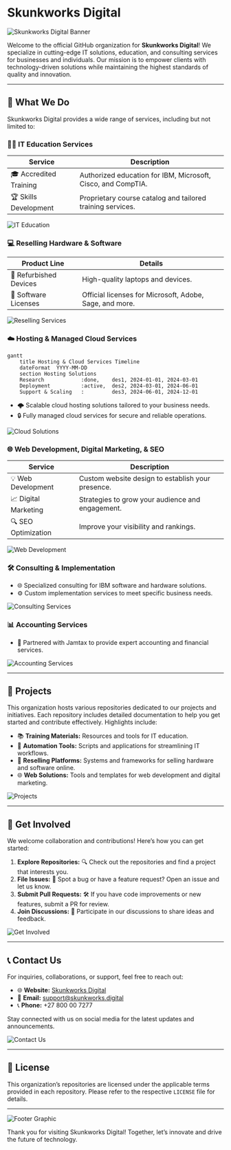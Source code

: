 # Skunkworks Digital

![Skunkworks Digital Banner](https://via.placeholder.com/1200x400?text=Skunkworks+Digital)

Welcome to the official GitHub organization for **Skunkworks Digital**! We specialize in cutting-edge IT solutions, education, and consulting services for businesses and individuals. Our mission is to empower clients with technology-driven solutions while maintaining the highest standards of quality and innovation.

---

## 🚀 What We Do

Skunkworks Digital provides a wide range of services, including but not limited to:

### 🧑‍🏫 **IT Education Services**

| Service | Description |
|---------|-------------|
| 🎓 Accredited Training | Authorized education for IBM, Microsoft, Cisco, and CompTIA. |
| 🏆 Skills Development | Proprietary course catalog and tailored training services. |

![IT Education](https://via.placeholder.com/800x400?text=Empowering+Learning)

### 💻 **Reselling Hardware & Software**

| Product Line | Details |
|--------------|---------|
| 🔄 Refurbished Devices | High-quality laptops and devices. |
| 📜 Software Licenses | Official licenses for Microsoft, Adobe, Sage, and more. |

![Reselling Services](https://via.placeholder.com/800x400?text=Reselling+Hardware+and+Software)

### ☁️ **Hosting & Managed Cloud Services**

```mermaid
gantt
    title Hosting & Cloud Services Timeline
    dateFormat  YYYY-MM-DD
    section Hosting Solutions
    Research            :done,    des1, 2024-01-01, 2024-03-01
    Deployment          :active,  des2, 2024-03-01, 2024-06-01
    Support & Scaling   :         des3, 2024-06-01, 2024-12-01
```

- 🌩️ Scalable cloud hosting solutions tailored to your business needs.
- 🔒 Fully managed cloud services for secure and reliable operations.

![Cloud Solutions](https://via.placeholder.com/800x400?text=Cloud+Solutions)

### 🌐 **Web Development, Digital Marketing, & SEO**

| Service | Description |
|---------|-------------|
| 💡 Web Development | Custom website design to establish your presence. |
| 📈 Digital Marketing | Strategies to grow your audience and engagement. |
| 🔍 SEO Optimization | Improve your visibility and rankings. |

![Web Development](https://via.placeholder.com/800x400?text=Digital+Marketing+and+SEO)

### 🛠️ **Consulting & Implementation**
- 🌐 Specialized consulting for IBM software and hardware solutions.
- ⚙️ Custom implementation services to meet specific business needs.

![Consulting Services](https://via.placeholder.com/800x400?text=Consulting+and+Implementation)

### 📊 **Accounting Services**
- 💼 Partnered with Jamtax to provide expert accounting and financial services.

![Accounting Services](https://via.placeholder.com/800x400?text=Accounting+Services)

---

## 📂 Projects

This organization hosts various repositories dedicated to our projects and initiatives. Each repository includes detailed documentation to help you get started and contribute effectively. Highlights include:

- 📚 **Training Materials:** Resources and tools for IT education.
- 🤖 **Automation Tools:** Scripts and applications for streamlining IT workflows.
- 🛒 **Reselling Platforms:** Systems and frameworks for selling hardware and software online.
- 🌐 **Web Solutions:** Tools and templates for web development and digital marketing.

![Projects](https://via.placeholder.com/800x400?text=Explore+Our+Projects)

---

## 🌟 Get Involved

We welcome collaboration and contributions! Here’s how you can get started:

1. **Explore Repositories:** 🔍 Check out the repositories and find a project that interests you.
2. **File Issues:** 🐛 Spot a bug or have a feature request? Open an issue and let us know.
3. **Submit Pull Requests:** 🛠️ If you have code improvements or new features, submit a PR for review.
4. **Join Discussions:** 💬 Participate in our discussions to share ideas and feedback.

![Get Involved](https://via.placeholder.com/800x400?text=Join+the+Community)

---

## 📞 Contact Us

For inquiries, collaborations, or support, feel free to reach out:

- 🌐 **Website:** [Skunkworks Digital](https://skunkworks.digital)
- 📧 **Email:** [support@skunkworks.digital](mailto:support@skunkworks.digital)
- 📞 **Phone:** +27 800 00 7277

Stay connected with us on social media for the latest updates and announcements.

![Contact Us](https://via.placeholder.com/800x400?text=Contact+Us)

---

## 📜 License

This organization’s repositories are licensed under the applicable terms provided in each repository. Please refer to the respective `LICENSE` file for details.

---

![Footer Graphic](https://via.placeholder.com/1200x200?text=Innovating+The+Future+Of+Technology)

Thank you for visiting Skunkworks Digital! Together, let’s innovate and drive the future of technology.

